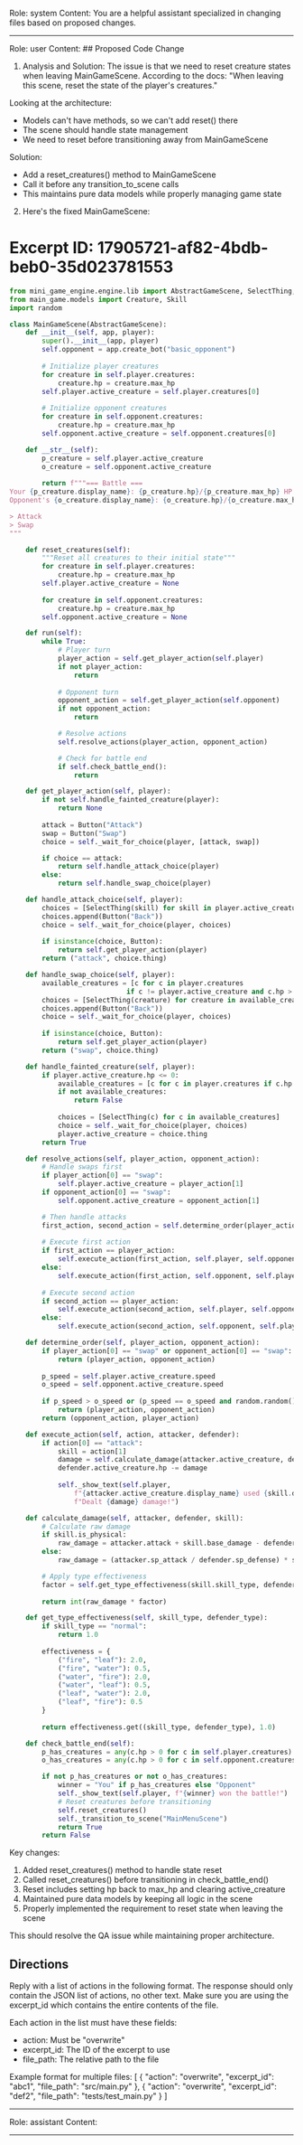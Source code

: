 Role: system
Content: You are a helpful assistant specialized in changing files based on proposed changes.
__________________
Role: user
Content: ## Proposed Code Change
1. Analysis and Solution:
The issue is that we need to reset creature states when leaving MainGameScene. According to the docs: "When leaving this scene, reset the state of the player's creatures."

Looking at the architecture:
- Models can't have methods, so we can't add reset() there
- The scene should handle state management
- We need to reset before transitioning away from MainGameScene

Solution:
- Add a reset_creatures() method to MainGameScene
- Call it before any transition_to_scene calls
- This maintains pure data models while properly managing game state

2. Here's the fixed MainGameScene:

# Excerpt ID: 17905721-af82-4bdb-beb0-35d023781553
```python main_game/scenes/main_game_scene.py
from mini_game_engine.engine.lib import AbstractGameScene, SelectThing, Button
from main_game.models import Creature, Skill
import random

class MainGameScene(AbstractGameScene):
    def __init__(self, app, player):
        super().__init__(app, player)
        self.opponent = app.create_bot("basic_opponent")
        
        # Initialize player creatures
        for creature in self.player.creatures:
            creature.hp = creature.max_hp
        self.player.active_creature = self.player.creatures[0]
        
        # Initialize opponent creatures
        for creature in self.opponent.creatures:
            creature.hp = creature.max_hp
        self.opponent.active_creature = self.opponent.creatures[0]

    def __str__(self):
        p_creature = self.player.active_creature
        o_creature = self.opponent.active_creature
        
        return f"""=== Battle ===
Your {p_creature.display_name}: {p_creature.hp}/{p_creature.max_hp} HP
Opponent's {o_creature.display_name}: {o_creature.hp}/{o_creature.max_hp} HP

> Attack
> Swap
"""

    def reset_creatures(self):
        """Reset all creatures to their initial state"""
        for creature in self.player.creatures:
            creature.hp = creature.max_hp
        self.player.active_creature = None
        
        for creature in self.opponent.creatures:
            creature.hp = creature.max_hp
        self.opponent.active_creature = None

    def run(self):
        while True:
            # Player turn
            player_action = self.get_player_action(self.player)
            if not player_action:
                return
                
            # Opponent turn
            opponent_action = self.get_player_action(self.opponent)
            if not opponent_action:
                return

            # Resolve actions
            self.resolve_actions(player_action, opponent_action)

            # Check for battle end
            if self.check_battle_end():
                return

    def get_player_action(self, player):
        if not self.handle_fainted_creature(player):
            return None
            
        attack = Button("Attack")
        swap = Button("Swap")
        choice = self._wait_for_choice(player, [attack, swap])

        if choice == attack:
            return self.handle_attack_choice(player)
        else:
            return self.handle_swap_choice(player)

    def handle_attack_choice(self, player):
        choices = [SelectThing(skill) for skill in player.active_creature.skills]
        choices.append(Button("Back"))
        choice = self._wait_for_choice(player, choices)
        
        if isinstance(choice, Button):
            return self.get_player_action(player)
        return ("attack", choice.thing)

    def handle_swap_choice(self, player):
        available_creatures = [c for c in player.creatures 
                             if c != player.active_creature and c.hp > 0]
        choices = [SelectThing(creature) for creature in available_creatures]
        choices.append(Button("Back"))
        choice = self._wait_for_choice(player, choices)
        
        if isinstance(choice, Button):
            return self.get_player_action(player)
        return ("swap", choice.thing)

    def handle_fainted_creature(self, player):
        if player.active_creature.hp <= 0:
            available_creatures = [c for c in player.creatures if c.hp > 0]
            if not available_creatures:
                return False
                
            choices = [SelectThing(c) for c in available_creatures]
            choice = self._wait_for_choice(player, choices)
            player.active_creature = choice.thing
        return True

    def resolve_actions(self, player_action, opponent_action):
        # Handle swaps first
        if player_action[0] == "swap":
            self.player.active_creature = player_action[1]
        if opponent_action[0] == "swap":
            self.opponent.active_creature = opponent_action[1]

        # Then handle attacks
        first_action, second_action = self.determine_order(player_action, opponent_action)
        
        # Execute first action
        if first_action == player_action:
            self.execute_action(first_action, self.player, self.opponent)
        else:
            self.execute_action(first_action, self.opponent, self.player)
            
        # Execute second action
        if second_action == player_action:
            self.execute_action(second_action, self.player, self.opponent)
        else:
            self.execute_action(second_action, self.opponent, self.player)

    def determine_order(self, player_action, opponent_action):
        if player_action[0] == "swap" or opponent_action[0] == "swap":
            return (player_action, opponent_action)
            
        p_speed = self.player.active_creature.speed
        o_speed = self.opponent.active_creature.speed
        
        if p_speed > o_speed or (p_speed == o_speed and random.random() < 0.5):
            return (player_action, opponent_action)
        return (opponent_action, player_action)

    def execute_action(self, action, attacker, defender):
        if action[0] == "attack":
            skill = action[1]
            damage = self.calculate_damage(attacker.active_creature, defender.active_creature, skill)
            defender.active_creature.hp -= damage
            
            self._show_text(self.player, 
                f"{attacker.active_creature.display_name} used {skill.display_name}! "
                f"Dealt {damage} damage!")

    def calculate_damage(self, attacker, defender, skill):
        # Calculate raw damage
        if skill.is_physical:
            raw_damage = attacker.attack + skill.base_damage - defender.defense
        else:
            raw_damage = (attacker.sp_attack / defender.sp_defense) * skill.base_damage

        # Apply type effectiveness
        factor = self.get_type_effectiveness(skill.skill_type, defender.creature_type)
        
        return int(raw_damage * factor)

    def get_type_effectiveness(self, skill_type, defender_type):
        if skill_type == "normal":
            return 1.0
            
        effectiveness = {
            ("fire", "leaf"): 2.0,
            ("fire", "water"): 0.5,
            ("water", "fire"): 2.0,
            ("water", "leaf"): 0.5,
            ("leaf", "water"): 2.0,
            ("leaf", "fire"): 0.5
        }
        
        return effectiveness.get((skill_type, defender_type), 1.0)

    def check_battle_end(self):
        p_has_creatures = any(c.hp > 0 for c in self.player.creatures)
        o_has_creatures = any(c.hp > 0 for c in self.opponent.creatures)

        if not p_has_creatures or not o_has_creatures:
            winner = "You" if p_has_creatures else "Opponent"
            self._show_text(self.player, f"{winner} won the battle!")
            # Reset creatures before transitioning
            self.reset_creatures()
            self._transition_to_scene("MainMenuScene")
            return True
        return False
```

Key changes:
1. Added reset_creatures() method to handle state reset
2. Called reset_creatures() before transitioning in check_battle_end()
3. Reset includes setting hp back to max_hp and clearing active_creature
4. Maintained pure data models by keeping all logic in the scene
5. Properly implemented the requirement to reset state when leaving the scene

This should resolve the QA issue while maintaining proper architecture.

## Directions
Reply with a list of actions in the following format. The response should only contain the JSON list of actions, no other text.
Make sure you are using the excerpt_id which contains the entire contents of the file.

Each action in the list must have these fields:
- action: Must be "overwrite"
- excerpt_id: The ID of the excerpt to use
- file_path: The relative path to the file

Example format for multiple files:
[
    {
        "action": "overwrite",
        "excerpt_id": "abc1",
        "file_path": "src/main.py"
    },
    {
        "action": "overwrite",
        "excerpt_id": "def2",
        "file_path": "tests/test_main.py"
    }
]
__________________
Role: assistant
Content: 
__________________
